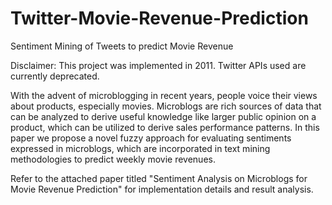 # Twitter-Movie-Revenue-Prediction
Sentiment Mining of Tweets to predict Movie Revenue

Disclaimer: This project was implemented in 2011. Twitter APIs used are currently deprecated.

With the advent of microblogging in recent years, people voice their views about products, especially movies. Microblogs are rich sources of data that can be analyzed to derive useful knowledge like larger public opinion on a product, which can be utilized to derive sales performance patterns. In this paper we propose a novel fuzzy approach for evaluating sentiments expressed in microblogs, which are incorporated in text mining methodologies to predict weekly movie revenues.


Refer to the attached paper titled "Sentiment Analysis on Microblogs for Movie Revenue Prediction" for implementation details and result analysis.

